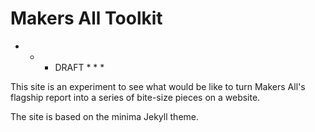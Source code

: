 # Makers All Toolkit

* * * DRAFT * * *

This site is an experiment to see what would be like to turn Makers All's flagship report into a series of bite-size pieces on a website.

The site is based on the minima Jekyll theme.
